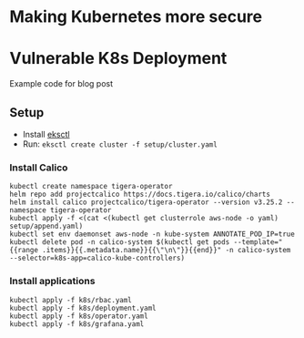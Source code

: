 # Making Kubernetes more secure
# Vulnerable K8s Deployment

Example code for blog post


## Setup

- Install [eksctl](https://eksctl.io/introduction/#installation)
- Run: `eksctl create cluster -f setup/cluster.yaml`

### Install Calico


```
kubectl create namespace tigera-operator
helm repo add projectcalico https://docs.tigera.io/calico/charts
helm install calico projectcalico/tigera-operator --version v3.25.2 --namespace tigera-operator
kubectl apply -f <(cat <(kubectl get clusterrole aws-node -o yaml) setup/append.yaml)
kubectl set env daemonset aws-node -n kube-system ANNOTATE_POD_IP=true
kubectl delete pod -n calico-system $(kubectl get pods --template="{{range .items}}{{.metadata.name}}{{\"\n\"}}{{end}}" -n calico-system --selector=k8s-app=calico-kube-controllers)
```

### Install applications


```
kubectl apply -f k8s/rbac.yaml
kubectl apply -f k8s/deployment.yaml
kubectl apply -f k8s/operator.yaml
kubectl apply -f k8s/grafana.yaml
```
